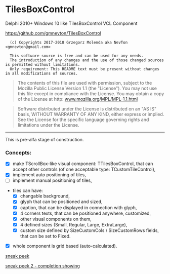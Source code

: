 # TilesBoxControl
Delphi 2010+ Windows 10 like TilesBoxControl VCL Component

https://github.com/gmnevton/TilesBoxControl

```
  (c) Copyrights 2017-2018 Grzegorz Molenda aka NevTon <gmnevton@gmail.com>
  
  This software source is free and can be used for any needs. 
  The introduction of any changes and the use of those changed sources is permitted without limitations. 
  Only requirement: This README text must be present without changes in all modifications of sources.
```  

  > The contents of this file are used with permission, 
  > subject to the Mozilla Public License Version 1.1 (the "License"). 
  > You may not use this file except in compliance with the License. 
  > You may obtain a copy of the License at http: www.mozilla.org/MPL/MPL-1.1.html

  > Software distributed under the License is distributed on an "AS IS" basis, 
  > WITHOUT WARRANTY OF ANY KIND, either express or implied. 
  > See the License for the specific language governing rights and limitations under the License.

-----

This is pre-alfa stage of construction.

### Concepts:
  - [x] make TScrollBox-like visual component: TTilesBoxControl, 
    that can accept other controls (of one acceptable type: TCustomTileControl),
  - [x] implement auto positioning of tiles,
  - [ ] implement manual positioning of tiles,
  - tiles can have:
    - [x] changable background,
    - [x] glyph that can be positioned and sized,
    - [x] caption, that can be displayed in connection with glyph,
    - [x] 4 corners texts, that can be positioned anywhere, customized,
    - [x] other visual components on them,
    - [x] 4 defined sizes (Small, Regular, Large, ExtraLarge),
    - [x] custom size defined by SizeCustomCols / SizeCustomRows fields, that can be set to Fixed.
  - [x] whole component is grid based (auto-calculated).

[sneak peek](./tiles_box_control_alfa.png)

[sneak peek 2 - completion showing](./tiles_box_control_alfa_2.png)
